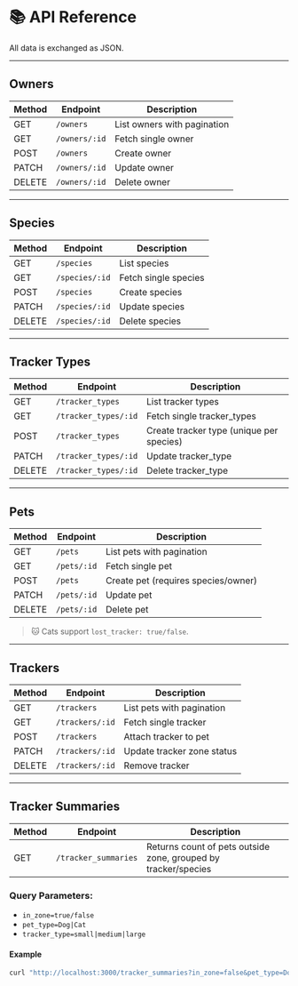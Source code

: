 # 📚 API Reference

All data is exchanged as JSON.

---

## Owners

| Method | Endpoint           | Description                     |
|--------|--------------------|---------------------------------|
| GET    | `/owners`          | List owners with pagination     |
| GET    | `/owners/:id`      | Fetch single owner              |
| POST   | `/owners`          | Create owner                    |
| PATCH  | `/owners/:id`      | Update owner                    |
| DELETE | `/owners/:id`      | Delete owner                    |

---

## Species

| Method | Endpoint       | Description          |
|--------|----------------|----------------------|
| GET    | `/species`     | List species         |
| GET    | `/species/:id` | Fetch single species |
| POST   | `/species`     | Create species       |
| PATCH  | `/species/:id` | Update species       |
| DELETE | `/species/:id` | Delete species       |

---

## Tracker Types

| Method | Endpoint               | Description                              |
|--------|------------------------|------------------------------------------|
| GET    | `/tracker_types`       | List tracker types                       |
| GET    | `/tracker_types/:id`   | Fetch single tracker_types               |
| POST   | `/tracker_types`       | Create tracker type (unique per species) |
| PATCH  | `/tracker_types/:id`   | Update tracker_type                      |
| DELETE | `/tracker_types/:id`   | Delete tracker_type                      |
---

## Pets

| Method | Endpoint        | Description                          |
|--------|-----------------|--------------------------------------|
| GET    | `/pets`         | List pets with pagination            |
| GET    | `/pets/:id`     | Fetch single pet                     |
| POST   | `/pets`         | Create pet (requires species/owner)  |
| PATCH  | `/pets/:id`     | Update pet                           |
| DELETE | `/pets/:id`     | Delete pet                           |

> 🐱 Cats support `lost_tracker: true/false`.

---

## Trackers

| Method | Endpoint        | Description                        |
|--------|-----------------|------------------------------------|
| GET    | `/trackers`     | List pets with pagination          |
| GET    | `/trackers/:id` | Fetch single tracker               |
| POST   | `/trackers`     | Attach tracker to pet              |
| PATCH  | `/trackers/:id` | Update tracker zone status         |
| DELETE | `/trackers/:id` | Remove tracker                     |

---

## Tracker Summaries

| Method | Endpoint             | Description                                                   |
|--------|----------------------|---------------------------------------------------------------|
| GET    | `/tracker_summaries` | Returns count of pets outside zone, grouped by tracker/species |

### Query Parameters:

- `in_zone=true/false`
- `pet_type=Dog|Cat`
- `tracker_type=small|medium|large`

#### Example

```bash
curl "http://localhost:3000/tracker_summaries?in_zone=false&pet_type=Dog"
```
